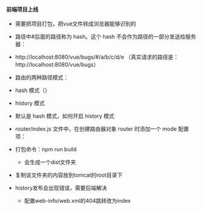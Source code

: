 #### 前端项目上线

* 需要把项目打包，把vue文件转成浏览器能够识别的
*  路径中#后面的路径称为 hash。这个 hash 不会作为路径的一部分发送给服务器：
  * http://localhost:8080/vue/bugs/#/a/b/c/d/e （真实请求的路径是：http://localhost:8080/vue/bugs）
*  路由的两种路径模式：
  * hash 模式（）
  * history 模式
  * 默认是 hash 模式，如何开启 history 模式
  * router/index.js 文件中，在创建路由器对象 router 时添加一个 mode 配置项：

* 打包命令：npm run build  
  * 会生成一个dist文件夹
* 复制该文件夹的内容放到tomcat的root目录下
* history发布会出现错误，需要后端解决
  * 配置web-info/web.xml的404跳转改为index
